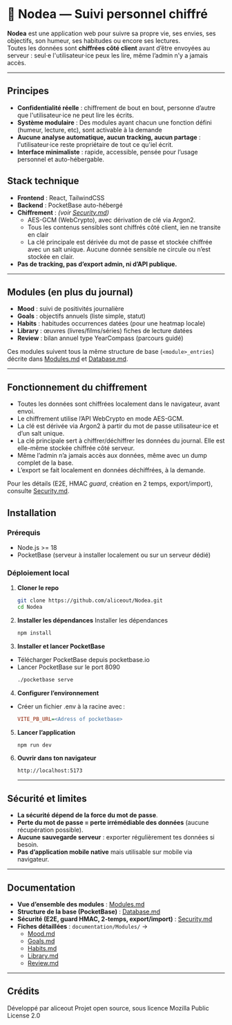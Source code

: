 # 🍃 Nodea — Suivi personnel chiffré

**Nodea** est une application web pour suivre sa propre vie, ses envies, ses objectifs, son humeur, ses habitudes ou encore ses lectures.  
Toutes les données sont **chiffrées côté client** avant d’être envoyées au serveur : seul·e l'utilisateur·ice peux les lire, même l’admin n’y a jamais accès.

---

## Principes

- **Confidentialité réelle** : chiffrement de bout en bout, personne d’autre que l'utilisateur·ice ne peut lire les écrits.  
- **Système modulaire** : Des modules ayant chacun une fonction défini (humeur, lecture, etc), sont activable à la demande
- **Aucune analyse automatique, aucun tracking, aucun partage** : l'utilisateur·ice reste propriétaire de tout ce qu'iel écrit.  
- **Interface minimaliste** : rapide, accessible, pensée pour l’usage personnel et auto-hébergable.  

 
 ## Stack technique
 
 - **Frontend** : React, TailwindCSS
 - **Backend** : PocketBase auto-hébergé
- **Chiffrement** :  *(voir [Security.md](documentation/Security.md))*  
   - AES-GCM (WebCrypto), avec dérivation de clé via Argon2.
   - Tous les contenus sensibles sont chiffrés côté client, ien ne transite en clair
   - La clé principale est dérivée du mot de passe et stockée chiffrée avec un salt unique. Aucune donnée sensible ne circule ou n’est stockée en clair.
 - **Pas de tracking, pas d’export admin, ni d’API publique.**
 
---

## Modules (en plus du journal)

- **Mood** : suivi de positivités journalière
- **Goals** : objectifs annuels (liste simple, statut)  
- **Habits** : habitudes  occurrences datées (pour une heatmap locale)  
- **Library** : œuvres (livres/films/séries)  fiches de lecture datées  
- **Review** : bilan annuel type YearCompass (parcours guidé)

Ces modules suivent tous la même structure de base (`<module>_entries`) décrite dans [Modules.md](documentation/Modules.md) et [Database.md](documentation/Database.md). 

 ---
 
 ## Fonctionnement du chiffrement
 
 - Toutes les données sont chiffrées localement dans le navigateur, avant envoi.
 - Le chiffrement utilise l’API WebCrypto en mode AES-GCM.
 - La clé est dérivée via Argon2 à partir du mot de passe utilisateur·ice et d’un salt unique.
 - La clé principale sert à chiffrer/déchiffrer les données du journal. Elle est elle-même stockée chiffrée côté serveur.
 - Même l’admin n’a jamais accès aux données, même avec un dump complet de la base.
 - L’export se fait localement en données déchiffrées, à la demande.
 
Pour les détails (E2E, HMAC *guard*, création en 2 temps, export/import), consulte [Security.md](documentation/Security.md). 

 
 ## Installation

### Prérequis

- Node.js >= 18
- PocketBase (serveur à installer localement ou sur un serveur dédié)

### Déploiement local

1. **Cloner le repo**  
   ```bash
   git clone https://github.com/aliceout/Nodea.git
   cd Nodea
   ```
2. **Installer les dépendances**
    Installer les dépendances
   ```bash
   npm install
   ```
3. **Installer et lancer PocketBase**
- Télécharger PocketBase depuis pocketbase.io
- Lancer PocketBase sur le port 8090
   ```bash
   ./pocketbase serve
   ```
4. **Configurer l’environnement**
- Créer un fichier .env à la racine avec :
   ```ini
   VITE_PB_URL=<Adress of pocketbase>
   ```
5. **Lancer l’application**
   ```bash
   npm run dev
   ```
6. **Ouvrir dans ton navigateur**
   ``` url
   http://localhost:5173
   ```
   ---
 ## Sécurité et limites
 
 - **La sécurité dépend de la force du mot de passe**.
 - **Perte du mot de passe = perte irrémédiable des données** (aucune récupération possible).
 - **Aucune sauvegarde serveur** : exporter régulièrement tes données si besoin.
 - **Pas d’application mobile native** mais utilisable sur mobile via navigateur.
 
---

## Documentation

- **Vue d’ensemble des modules** : [Modules.md](documentation/Modules.md) 
- **Structure de la base (PocketBase)** : [Database.md](documentation/Database.md) 
- **Sécurité (E2E, guard HMAC, 2-temps, export/import)** : [Security.md](documentation/Security.md)
- **Fiches détaillées** : `documentation/Modules/` →  
  - [Mood.md](documentation/Modules/Mood.md)
  - [Goals.md](documentation/Modules/Goals.md)
  - [Habits.md](documentation/Modules/Habits.md)
  - [Library.md](documentation/Modules/Library.md)
  - [Review.md](documentation/Modules/Review.md)

 ---

 
 ## Crédits
 
 Développé par aliceout
 Projet open source, sous licence Mozilla Public License 2.0
